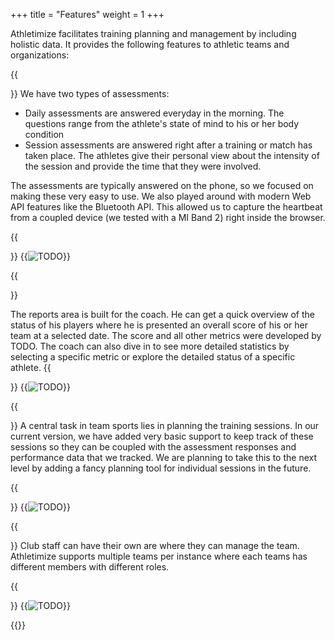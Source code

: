 +++
title = "Features"
weight = 1
+++

Athletimize facilitates training planning and management by including holistic data. It provides the following features to athletic teams and organizations:

{{<section title="Assessments">}}
We have two types of assessments:
* Daily assessments are answered everyday in the morning. The questions range from the athlete's state of mind to his or her body condition
* Session assessments are answered right after a training or match has taken place.
The athletes give their personal view about the intensity of the session and provide the time that they were involved.

The assessments are typically answered on the phone, so we focused on making these very easy to use.
We also played around with modern Web API features like the Bluetooth API.
This allowed us to capture the heartbeat from a coupled device (we tested with a MI Band 2) right inside the browser.

{{</section>}}
{{<image src="tobii-calibration.png" alt="TODO" caption="TODO">}}

{{<section title="Reports">}}

The reports area is built for the coach. He can get a quick overview of the status of his players where he is presented an overall score of his or her team at a selected date.
The score and all other metrics were developed by TODO.
The coach can also dive in to see more detailed statistics by selecting a specific metric or explore the detailed status of a specific athlete.
{{</section>}}
{{<image src="tobii-calibration.png" alt="TODO" caption="TODO">}}

{{<section title="Session Planning">}}
A central task in team sports lies in planning the training sessions.
In our current version, we have added very basic support to keep track of these sessions so they can be coupled with the assessment responses and performance data that we tracked.
We are planning to take this to the next level by adding a fancy planning tool for individual sessions in the future.

{{</section>}}
{{<image src="tobii-calibration.png" alt="TODO" caption="TODO">}}

{{<section title="Team Management">}}
Club staff can have their own are where they can manage the team.
Athletimize supports multiple teams per instance where each teams has different members with different roles.

{{</section>}}
{{<image src="tobii-calibration.png" alt="TODO" caption="TODO">}}



{{<mediathek id="TODO" title="TODO">}}

